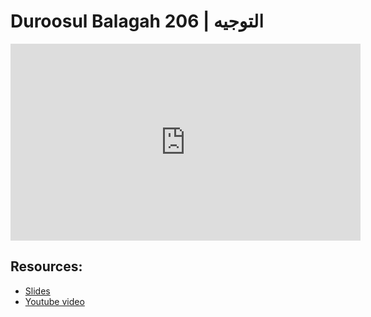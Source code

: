 # Duroosul Balagah 206 | التوجيه
                
<iframe width="560" height="315" src="https://www.youtube-nocookie.com/embed/RT80S2QUfQU?start=0" frameborder="0" allow="accelerometer; autoplay; encrypted-media; gyroscope; picture-in-picture" allowfullscreen="allowfullscreen">
</iframe><BR>

## Resources:
- [Slides](https://github.com/arshare/resources_balagha_pdfs)
- [Youtube video](https://www.youtube.com/watch?v=RT80S2QUfQU&list=PLzn0qdi6JpdvvXVuJ7kIusNquSxeyKJvc)

